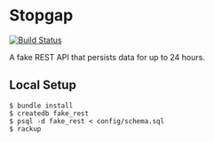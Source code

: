 # Stopgap

[![Build Status](https://travis-ci.org/jshawl/stopgap.svg?branch=master)](https://travis-ci.org/jshawl/stopgap)

A fake REST API that persists data for up to 24 hours.

## Local Setup

```
$ bundle install
$ createdb fake_rest
$ psql -d fake_rest < config/schema.sql
$ rackup
```